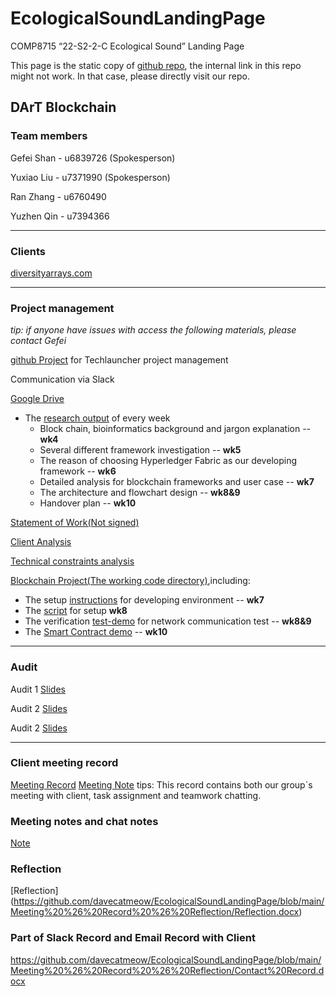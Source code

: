 # EcologicalSoundLandingPage
COMP8715 “22-S2-2-C Ecological Sound” Landing Page

This page is the static copy of [github repo](https://github.com/davecatmeow/EcologicalSoundLandingPage), the internal link in this repo might not work. In that case, please directly visit our repo.

## DArT Blockchain

### Team members
Gefei Shan - u6839726 (Spokesperson)

Yuxiao Liu - u7371990 (Spokesperson)

Ran Zhang  - u6760490

Yuzhen Qin - u7394366  
***
### Clients
[diversityarrays.com](https://www.diversityarrays.com/)
***
### Project management
*tip: if anyone have issues with access the following materials, please contact Gefei*

[github Project](https://github.com/users/davecatmeow/projects/1/views/1) for Techlauncher project management

Communication via Slack

[Google Drive](https://drive.google.com/drive/folders/1bnulCYp5-RvlmENptO9lv3Vpkp9U3x9T?usp=sharing)

 * The [research output](https://drive.google.com/drive/folders/1eaEpeix8BDlUzcZwEiqWry5Y8PTL3ziF?usp=sharing) of every week
   * Block chain, bioinformatics background and jargon explanation -- **wk4**
   * Several different framework investigation -- **wk5**
   * The reason of choosing Hyperledger Fabric as our developing framework -- **wk6**
   * Detailed analysis for blockchain frameworks and user case -- **wk7**
   * The architecture and flowchart design -- **wk8&9** 
   * Handover plan -- **wk10**

[Statement of Work(Not signed)](https://docs.google.com/document/d/1aTyoWu6TuY1F7QjpBGYnCRY1Rkz7P1JU/edit?usp=sharing&ouid=114992695747060651714&rtpof=true&sd=true)

[Client Analysis](https://github.com/davecatmeow/EcologicalSoundLandingPage/blob/4c5886dbc26ce1c2b84bf052060e6bd0a347f11d/document)

[Technical constraints analysis](https://docs.google.com/document/d/1cjPraiJJvQ0aMBjqgqUewUL9JAs0VtM5/edit?usp=sharing&ouid=114992695747060651714&rtpof=true&sd=true)

[Blockchain Project(The working code directory)](https://github.com/miaopasei/Echological-Fabric),including:
 * The setup [instructions](https://github.com/miaopasei/Echological-Fabric/blob/main/README.md) for developing environment -- **wk7**
 * The [script](https://github.com/miaopasei/Echological-Fabric/blob/main/bootstrap.sh) for setup **wk8**
 * The verification [test-demo](https://github.com/miaopasei/Echological-Fabric/tree/main/test-network) for network communication test -- **wk8&9**
 * The [Smart Contract demo](https://github.com/miaopasei/Echological-Fabric/tree/main/echological-chaincode) -- **wk10**

***
### Audit
Audit 1 [Slides](https://docs.google.com/presentation/d/1Z_ekkf_tDXNAgifQuVTSU8A2ZC3ikq0M/edit?usp=sharing&ouid=114992695747060651714&rtpof=true&sd=true)

Audit 2 [Slides](https://docs.google.com/presentation/d/1uhxRaC8fLimlDYW7-8MKwJJ5kzM4a5Xg/edit?usp=sharing&ouid=114992695747060651714&rtpof=true&sd=true)

Audit 2 [Slides](https://docs.google.com/presentation/d/1nWl9vXVNZQQJdSEoDvuhh7hWmp3tq-ul/edit?usp=sharing&ouid=114992695747060651714&rtpof=true&sd=true)
***

### Client meeting record
[Meeting Record](https://anu365-my.sharepoint.com/:f:/g/personal/u7371990_anu_edu_au/EvFmVoFq5IZJpYjAeo2vZbkB7txth0aPsnJNH4u2vi9kEA?e=Dibotd)
[Meeting Note](https://github.com/davecatmeow/EcologicalSoundLandingPage/blob/main/Meeting%20%26%20Record/README.md)
tips: This record contains both our group`s meeting with client, task assignment and teamwork chatting.
### Meeting notes and chat notes
[Note](https://anu365-my.sharepoint.com/:o:/g/personal/u7371990_anu_edu_au/EpSN3CQQiqRPg9kPHYw-NzwBQOyeYSXEoXH5J9LJcwX8TA?e=TJZqj8)
### Reflection 
[Reflection] (https://github.com/davecatmeow/EcologicalSoundLandingPage/blob/main/Meeting%20%26%20Record%20%26%20Reflection/Reflection.docx)
### Part of Slack Record and Email Record with Client
https://github.com/davecatmeow/EcologicalSoundLandingPage/blob/main/Meeting%20%26%20Record%20%26%20Reflection/Contact%20Record.docx
